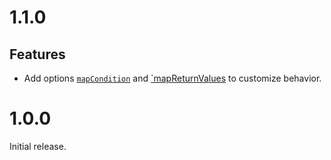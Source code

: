 # 1.1.0

## Features

- Add options [`mapCondition`](README.md#mapcondition) and
  [`mapReturnValues](README.md#mapreturnvalues) to customize behavior.

# 1.0.0

Initial release.
